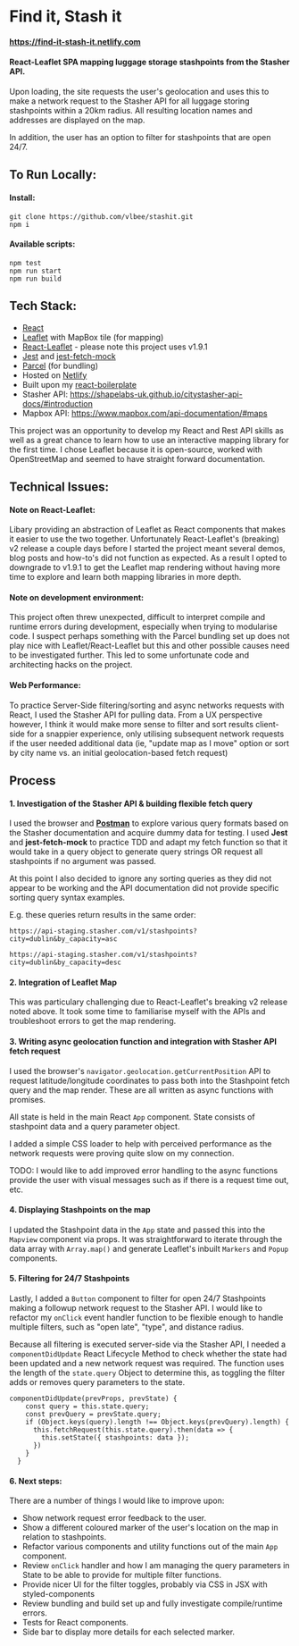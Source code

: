 # Find it, Stash it

#### https://find-it-stash-it.netlify.com

#### React-Leaflet SPA mapping luggage storage stashpoints from the Stasher API.

Upon loading, the site requests the user's geolocation and uses this to make a network request to the Stasher API for all luggage storing stashpoints within a 20km radius. All resulting location names and addresses are displayed on the map. 

In addition, the user has an option to filter for stashpoints that are open 24/7.


## To Run Locally:

#### Install: 

```
git clone https://github.com/vlbee/stashit.git
npm i 
```

#### Available scripts: 
```
npm test
npm run start 
npm run build
```

## Tech Stack:

* [React](https://reactjs.org/)
* [Leaflet](https://www.mapbox.com/api-documentation/#maps) with MapBox tile (for mapping)
* [React-Leaflet](https://react-leaflet.js.org/en/) - please note this project uses v1.9.1
* [Jest](https://jestjs.io/) and [jest-fetch-mock](https://www.npmjs.com/package/jest-fetch-mock)
* [Parcel](https://parceljs.org/) (for bundling)
* Hosted on [Netlify](https://www.netlify.com/)
* Built upon my [react-boilerplate](https://github.com/vlbee/react-boilerplate)
* Stasher API: https://shapelabs-uk.github.io/citystasher-api-docs/#introduction
* Mapbox API: https://www.mapbox.com/api-documentation/#maps


This project was an opportunity to develop my React and Rest API skills as well as a great chance to learn how to use an interactive mapping library for the first time. I chose Leaflet because it is open-source, worked with OpenStreetMap and seemed to have straight forward documentation.

## Technical Issues: 

#### Note on React-Leaflet: 
Libary providing an abstraction of Leaflet as React components that makes it easier to use the two together. Unfortunately React-Leaflet's (breaking) v2 release a couple days before I started the project meant several demos, blog posts and how-to's did not function as expected. As a result I opted to downgrade to v1.9.1 to get the Leaflet map rendering without having more time to explore and learn both mapping libraries in more depth. 

#### Note on development environment: 
This project often threw unexpected, difficult to interpret compile and runtime errors during development, especially when trying to modularise code. I suspect perhaps something with the Parcel bundling set up does not play nice with Leaflet/React-Leaflet but this and other possible causes need to be investigated further. This led to some unfortunate code and architecting hacks on the project. 

#### Web Performance:
To practice Server-Side filtering/sorting and async networks requests with React, I used the Stasher API for pulling data. From a UX perspective however, I think it would make more sense to filter and sort results client-side for a snappier experience, only utilising subsequent network requests if the user needed additional data (ie, "update map as I move" option or sort by city name vs. an initial geolocation-based fetch request)


## Process

#### 1. Investigation of the Stasher API & building flexible fetch query

I used the browser and **[Postman](https://www.getpostman.com/)** to explore various query formats based on the Stasher documentation and acquire dummy data for testing. I used **Jest** and **jest-fetch-mock** to practice TDD and adapt my fetch function so that it would take in a query object to generate query strings OR request all stashpoints if no argument was passed. 

At this point I also decided to ignore any sorting queries as they did not appear to be working and the API documentation did not provide specific sorting query syntax examples. 

E.g. these queries return results in the same order:

`https://api-staging.stasher.com/v1/stashpoints?city=dublin&by_capacity=asc`

`https://api-staging.stasher.com/v1/stashpoints?city=dublin&by_capacity=desc`
 
#### 2. Integration of Leaflet Map

This was particulary challenging due to React-Leaflet's breaking v2 release noted above. It took some time to familiarise myself with the APIs and troubleshoot errors to get the map rendering.

#### 3. Writing async geolocation function and integration with Stasher API fetch request

I used the browser's `navigator.geolocation.getCurrentPosition` API to request latitude/longitude coordinates to pass both into the Stashpoint fetch query and the map render. These are all written as async functions with promises.

All state is held in the main React `App` component. State consists of stashpoint data and a query parameter object.

I added a simple CSS loader to help with perceived performance as the network requests were proving quite slow on my connection.

TODO: I would like to add improved error handling to the async functions provide the user with visual messages such as if there is a request time out, etc. 

#### 4. Displaying Stashpoints on the map

I updated the Stashpoint data in the `App` state and passed this into the `Mapview` component via props. It was straightforward to iterate through the data array with `Array.map()` and generate Leaflet's inbuilt `Markers` and `Popup` components. 

#### 5. Filtering for 24/7 Stashpoints

Lastly, I added a `Button` component to filter for open 24/7 Stashpoints making a followup network request to the Stasher API. I would like to refactor my `onClick` event handler function to be flexible enough to handle multiple filters, such as "open late", "type", and distance radius. 

Because all filtering is executed server-side via the Stasher API, I needed a `componentDidUpdate` React Lifecycle Method to check whether the state had been updated and a new network request was required. The function uses the length of the `state.query` Object to determine this, as toggling the filter adds or removes query parameters to the state. 

```
componentDidUpdate(prevProps, prevState) {
    const query = this.state.query;
    const prevQuery = prevState.query;
    if (Object.keys(query).length !== Object.keys(prevQuery).length) {
      this.fetchRequest(this.state.query).then(data => {
        this.setState({ stashpoints: data });
      })
    }
  }
  ```
  
  #### 6. Next steps: 
  
  There are a number of things I would like to improve upon: 
  
*   Show network request error feedback to the user.
*   Show a different coloured marker of the user's location on the map in relation to stashpoints. 
*   Refactor various components and utility functions out of the main `App` component.
*   Review `onClick` handler and how I am managing the query parameters in State to be able to provide for multiple filter functions.
*   Provide nicer UI for the filter toggles, probably via CSS in JSX with styled-components
*   Review bundling and build set up and fully investigate compile/runtime errors. 
*   Tests for React components.
*   Side bar to display more details for each selected marker.
  
